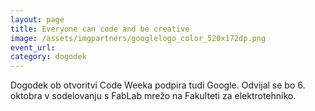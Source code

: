 ```yaml
---
layout: page
title: Everyone can code and be creative
image: /assets/imgpartners/googlelogo_color_520x172dp.png
event_url: 
category: dogodek
---
```


Dogodek ob otvoritvi Code Weeka podpira tudi Google. Odvijal se bo 6. oktobra v sodelovanju s FabLab mrežo na Fakulteti za elektrotehniko.
